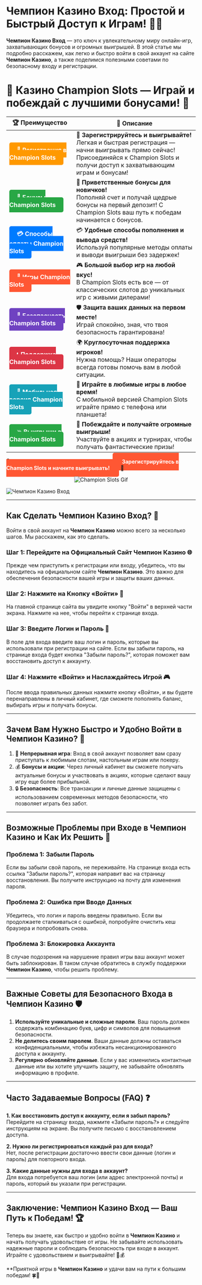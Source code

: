 # **Чемпион Казино Вход**: Простой и Быстрый Доступ к Играм! 🎰💸

**Чемпион Казино Вход** — это ключ к увлекательному миру онлайн-игр, захватывающих бонусов и огромных выигрышей. В этой статье мы подробно расскажем, как легко и быстро войти в свой аккаунт на сайте **Чемпион Казино**, а также поделимся полезными советами по безопасному входу и регистрации.

# 🎲 **Казино Champion Slots — Играй и побеждай с лучшими бонусами!** 🎰

| 🏆 **Преимущество** | 🌟 **Описание** |
|--------------------|-----------------|
| <a href="https://temon-gter.cfd/go/lRq?p80412p304504pcc44t17455" style="background-color: #ff9900; color: white; padding: 10px 20px; border-radius: 5px; text-decoration: none; font-weight: bold;">🎉 Регистрация в Champion Slots</a> | 🚀 **Зарегистрируйтесь и выигрывайте!** <br> Легкая и быстрая регистрация — начни выигрывать прямо сейчас! Присоединяйся к Champion Slots и получи доступ к захватывающим играм и бонусам! |
| <a href="https://temon-gter.cfd/go/lRq?p80412p304504pcc44t17455" style="background-color: #28a745; color: white; padding: 10px 20px; border-radius: 5px; text-decoration: none; font-weight: bold;">🎁 Бонусы Champion Slots</a> | 🎉 **Приветственные бонусы для новичков!** <br> Пополняй счет и получай щедрые бонусы на первый депозит! С Champion Slots ваш путь к победам начинается с бонусов. |
| <a href="https://temon-gter.cfd/go/lRq?p80412p304504pcc44t17455" style="background-color: #007bff; color: white; padding: 10px 20px; border-radius: 5px; text-decoration: none; font-weight: bold;">💳 Способы оплаты Champion Slots</a> | 💳 **Удобные способы пополнения и вывода средств!** <br> Используй популярные методы оплаты и выводи выигрыши без задержек! |
| <a href="https://temon-gter.cfd/go/lRq?p80412p304504pcc44t17455" style="background-color: #ff5733; color: white; padding: 10px 20px; border-radius: 5px; text-decoration: none; font-weight: bold;">🎰 Игры Champion Slots</a> | 🎮 **Большой выбор игр на любой вкус!** <br> В Champion Slots есть все — от классических слотов до уникальных игр с живыми дилерами! |
| <a href="https://temon-gter.cfd/go/lRq?p80412p304504pcc44t17455" style="background-color: #6f42c1; color: white; padding: 10px 20px; border-radius: 5px; text-decoration: none; font-weight: bold;">🔐 Безопасность Champion Slots</a> | 🛡️ **Защита ваших данных на первом месте!** <br> Играй спокойно, зная, что твоя безопасность гарантирована! |
| <a href="https://temon-gter.cfd/go/lRq?p80412p304504pcc44t17455" style="background-color: #dc3545; color: white; padding: 10px 20px; border-radius: 5px; text-decoration: none; font-weight: bold;">📞 Поддержка Champion Slots</a> | 🌍 **Круглосуточная поддержка игроков!** <br> Нужна помощь? Наши операторы всегда готовы помочь вам в любой ситуации. |
| <a href="https://temon-gter.cfd/go/lRq?p80412p304504pcc44t17455" style="background-color: #17a2b8; color: white; padding: 10px 20px; border-radius: 5px; text-decoration: none; font-weight: bold;">📱 Мобильная версия Champion Slots</a> | 📱 **Играйте в любимые игры в любое время!** <br> С мобильной версией Champion Slots играйте прямо с телефона или планшета! |
| <a href="https://temon-gter.cfd/go/lRq?p80412p304504pcc44t17455" style="background-color: #28a745; color: white; padding: 10px 20px; border-radius: 5px; text-decoration: none; font-weight: bold;">💥 Выигрыши в Champion Slots</a> | 🤑 **Побеждайте и получайте огромные выигрыши!** <br> Участвуйте в акциях и турнирах, чтобы получать фантастические призы! |

🎉 **Испытайте удачу и получите бонусы!** <a href="https://temon-gter.cfd/go/lRq?p80412p304504pcc44t17455" style="background-color: #ff5733; color: white; padding: 15px 25px; border-radius: 5px; text-decoration: none; font-weight: bold;">Зарегистрируйтесь в Champion Slots и начните выигрывать!</a> 🌟

<p align="center">
  <img src="https://i.pinimg.com/originals/1d/b3/25/1db325483acbe642c6d4e6fdd73a4988.gif" alt="Champion Slots Gif">
</p>


![Чемпион Казино Вход](https://vseprocasino.ru/wp-content/uploads/2022/08/chemp-bezdep.webp)

---

## Как Сделать **Чемпион Казино Вход**? 🔑

Войти в свой аккаунт на **Чемпион Казино** можно всего за несколько шагов. Мы расскажем, как это сделать.

### Шаг 1: Перейдите на Официальный Сайт **Чемпион Казино** 🌐
Прежде чем приступить к регистрации или входу, убедитесь, что вы находитесь на официальном сайте **Чемпион Казино**. Это важно для обеспечения безопасности вашей игры и защиты ваших данных.

### Шаг 2: Нажмите на Кнопку «Войти» 🚪
На главной странице сайта вы увидите кнопку "Войти" в верхней части экрана. Нажмите на нее, чтобы перейти к странице входа.

### Шаг 3: Введите Логин и Пароль 🔐
В поле для входа введите ваш логин и пароль, которые вы использовали при регистрации на сайте. Если вы забыли пароль, на странице входа будет кнопка "Забыли пароль?", которая поможет вам восстановить доступ к аккаунту.

### Шаг 4: Нажмите «Войти» и Наслаждайтесь Игрой 🎮
После ввода правильных данных нажмите кнопку «Войти», и вы будете перенаправлены в личный кабинет, где сможете пополнять баланс, выбирать игры и получать бонусы.

---

## Зачем Вам Нужно Быстро и Удобно Войти в **Чемпион Казино**? 🎉

1. 🎰 **Непрерывная игра**: Вход в свой аккаунт позволяет вам сразу приступать к любимым слотам, настольным играм или покеру.
2. 💰 **Бонусы и акции**: Через личный кабинет вы сможете получать актуальные бонусы и участвовать в акциях, которые сделают вашу игру еще более прибыльной.
3. 🔒 **Безопасность**: Все транзакции и личные данные защищены с использованием современных методов безопасности, что позволяет играть без забот.

---

## Возможные Проблемы при Входе в **Чемпион Казино** и Как Их Решить 🤔

### Проблема 1: Забыли Пароль
Если вы забыли свой пароль, не переживайте. На странице входа есть ссылка "Забыли пароль?", которая направит вас на страницу восстановления. Вы получите инструкцию на почту для изменения пароля.

### Проблема 2: Ошибка при Вводе Данных
Убедитесь, что логин и пароль введены правильно. Если вы продолжаете сталкиваться с ошибкой, попробуйте очистить кеш браузера и попробовать снова.

### Проблема 3: Блокировка Аккаунта
В случае подозрения на нарушение правил игры ваш аккаунт может быть заблокирован. В таком случае обратитесь в службу поддержки **Чемпион Казино**, чтобы решить проблему.

---

## Важные Советы для Безопасного Входа в **Чемпион Казино** 🛡️

1. **Используйте уникальные и сложные пароли**. Ваш пароль должен содержать комбинацию букв, цифр и символов для повышения безопасности.
2. **Не делитесь своим паролем**. Ваши данные должны оставаться конфиденциальными, чтобы избежать несанкционированного доступа к аккаунту.
3. **Регулярно обновляйте данные**. Если у вас изменились контактные данные или вы хотите улучшить защиту, не забывайте обновлять информацию в профиле.

---

## Часто Задаваемые Вопросы (FAQ) ❓

**1. Как восстановить доступ к аккаунту, если я забыл пароль?**  
Перейдите на страницу входа, нажмите «Забыли пароль?» и следуйте инструкциям на экране. Вы получите письмо с восстановлением доступа.

**2. Нужно ли регистрироваться каждый раз для входа?**  
Нет, после регистрации достаточно ввести свои данные (логин и пароль) для повторного входа.

**3. Какие данные нужны для входа в аккаунт?**  
Для входа потребуется ваш логин (или адрес электронной почты) и пароль, который вы указали при регистрации.

---

## Заключение: **Чемпион Казино Вход** — Ваш Путь к Победам! 🏆

Теперь вы знаете, как быстро и удобно войти в **Чемпион Казино** и начать получать удовольствие от игры. Не забывайте использовать надежные пароли и соблюдать безопасность при входе в аккаунт. Играйте с удовольствием и выигрывайте! 🎰💰

**Приятной игры в **Чемпион Казино** и удачи вам на пути к большим победам! 🍀🌟
